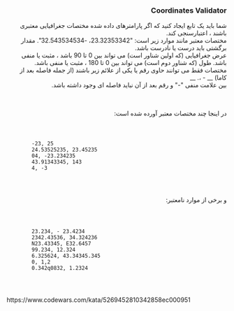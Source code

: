 

<div dir="rtl">
<h3>Coordinates Validator</h3>
شما باید یک تابع ایجاد کنید که اگر پارامترهای داده شده مختصات جغرافیایی معتبری باشند ، اعتبارسنجی کند.
<br>
مختصات معتبر مانند موارد زیر است: "23.32353342، -32.543534534". مقدار برگشتی باید درست یا نادرست باشد.
<br>
عرض جغرافیایی (که اولین شناور است) می تواند بین 0 تا 90 باشد ، مثبت یا منفی باشد. طول (که شناور دوم است) می تواند بین 0 تا 180 ، مثبت یا منفی باشد.
<br>
مختصات فقط می توانند حاوی رقم یا یکی از علائم زیر باشند (از جمله فاصله بعد از کاما) __ - ،. __
<br>
بین علامت منفی "-" و رقم بعد از آن نباید فاصله ای وجود داشته باشد.
<br>
<br>
<br>

در اینجا چند مختصات معتبر آورده شده است:
<br>

</div>
<code>
    <pre>
        -23, 25
        24.53525235, 23.45235
        04, -23.234235
        43.91343345, 143
        4, -3
    </pre>
</code>

<br>
<div dir="rtl">
و برخی از موارد نامعتبر:
</div>
<br>
<code>
    <pre>
        23.234, - 23.4234
        2342.43536, 34.324236
        N23.43345, E32.6457
        99.234, 12.324
        6.325624, 43.34345.345
        0, 1,2
        0.342q0832, 1.2324
    </pre>
</code>
<br>
https://www.codewars.com/kata/5269452810342858ec000951